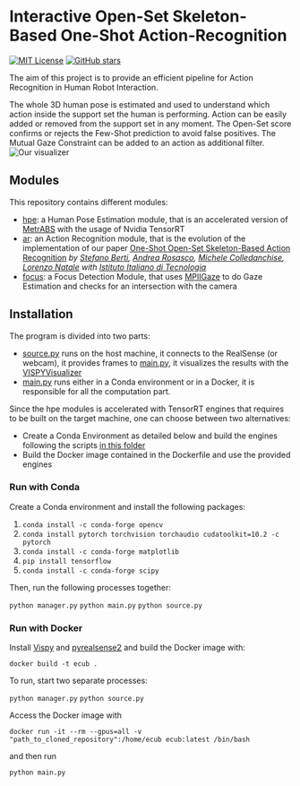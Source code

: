 # Interactive Open-Set Skeleton-Based One-Shot Action-Recognition

[![MIT License](https://img.shields.io/badge/license-MIT-green)](https://opensource.org/licenses/MIT)
[![GitHub stars](https://img.shields.io/github/stars/stefanoberti/ISBFSAR.svg?style=flat-square&logo=github&label=Stars&logoColor=white)](https://github.com/hysts/pytorch_mpiigaze)

The aim of this project is to provide an efficient pipeline for Action Recognition in Human Robot Interaction.

The whole 3D human pose is estimated and used to understand which action inside the support set the human is performing.
Action can be easily added or removed from the support set in any moment.
The Open-Set score confirms or rejects the Few-Shot prediction to avoid false positives.
The Mutual Gaze Constraint can be added to an action as additional filter.
![Our visualizer](assets/demo.gif)
## Modules
This repository contains different modules:
- [hpe](modules/hpe): a Human Pose Estimation module, that is an accelerated version of [MetrABS](https://github.com/isarandi/metrabs) with the usage of Nvidia TensorRT
- [ar](modules/ar): an Action Recognition module, that is the evolution of the implementation of our paper [One-Shot Open-Set Skeleton-Based Action Recognition](https://arxiv.org/abs/2209.04288) _by [Stefano Berti](https://github.com/stefanoberti), [Andrea Rosasco](https://github.com/andrearosasco), [Michele Colledanchise](https://github.com/miccol), [Lorenzo Natale](https://github.com/lornat75) with [Istituto Italiano di Tecnologia](https://iit.it)_
- [focus](modules/focus): a Focus Detection Module, that uses [MPIIGaze](https://github.com/hysts/pytorch_mpiigaze) to do Gaze Estimation and checks for an intersection with the camera

## Installation

The program is divided into two parts:
- [source.py](source.py) runs on the host machine, it connects to the RealSense (or webcam), it provides frames to [main.py](main.py), it visualizes the results with the [VISPYVisualizer](utils/output.py)
- [main.py](main.py) runs either in a Conda environment or in a Docker, it is responsible for all the computation part.

Since the hpe modules is accelerated with TensorRT engines that requires to be built on the target machine, one can choose between two alternatives:
- Create a Conda Environment as detailed below and build the engines following the scripts [in this folder](modules/hpe/setup)
- Build the Docker image contained in the Dockerfile and use the provided engines

### Run with Conda
Create a Conda environment and install the following packages:
1) `conda install -c conda-forge opencv`
2) `conda install pytorch torchvision torchaudio cudatoolkit=10.2 -c pytorch`
3) `conda install -c conda-forge matplotlib`
4) `pip install tensorflow`
5) `conda install -c conda-forge scipy`

Then, run the following processes together:

`python manager.py`
`python main.py`
`python source.py`

### Run with Docker
Install [Vispy](https://github.com/vispy/vispy) and [pyrealsense2](https://pypi.org/project/pyrealsense2/) and build the Docker image with:

`docker build -t ecub .`

To run, start two separate processes:

`python manager.py`
`python source.py`

Access the Docker image with

`docker run -it --rm --gpus=all -v "path_to_cloned_repository":/home/ecub ecub:latest /bin/bash`

and then run

`python main.py`
